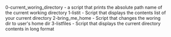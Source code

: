0-current_woring_directory - a script that prints the absolute path name of the current working directory
1-listit - Script that displays the contents list of your current directory
2-bring_me_home - Script that changes the woring dir to user's home dir
3-listfiles - Script that displays the current directory contents in long format
